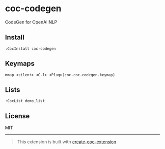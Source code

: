 # coc-codegen

CodeGen for OpenAI NLP

## Install

`:CocInstall coc-codegen`

## Keymaps

`nmap <silent> <C-l> <Plug>(coc-coc-codegen-keymap)`

## Lists

`:CocList demo_list`

## License

MIT

---

> This extension is built with [create-coc-extension](https://github.com/fannheyward/create-coc-extension)
